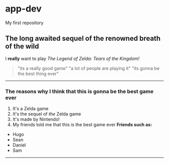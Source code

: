 # app-dev
My first repository
## The long awaited sequel of the renowned breath of the wild
I **really** want to play *The Legend of Zelda: Tears of the Kingdom!* 
> "its a really good game"
> "a lot of people are playing it"
> "its gonna be the best thing ever"
----------------------------
### The reasons why I think that this is gonna be the best game ever
1. It's a Zelda game
2. It's the sequel of *the* Zelda game
3. It's made by Nintendo!
4. My friends told me that this is the best game ever
**Friends such as:**
- Hugo
- Sean
- Daniel
- Sam
---------------
